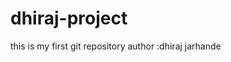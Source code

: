# dhiraj-project
this is my first git repository
author :dhiraj jarhande                            
